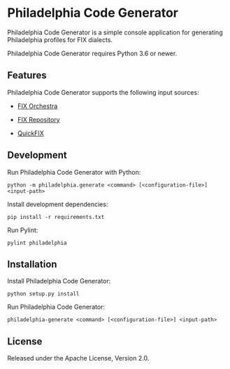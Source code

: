 # Philadelphia Code Generator

Philadelphia Code Generator is a simple console application for generating
Philadelphia profiles for FIX dialects.

Philadelphia Code Generator requires Python 3.6 or newer.

## Features

Philadelphia Code Generator supports the following input sources:

- [FIX Orchestra][]
- [FIX Repository][]
- [QuickFIX][]

  [FIX Orchestra]: https://www.fixtrading.org/standards/fix-orchestra/
  [FIX Repository]: https://www.fixtrading.org/standards/fix-repository/
  [QuickFIX]: http://www.quickfixengine.org/

## Development

Run Philadelphia Code Generator with Python:
```
python -m philadelphia.generate <command> [<configuration-file>] <input-path>
```

Install development dependencies:
```
pip install -r requirements.txt
```

Run Pylint:
```
pylint philadelphia
```

## Installation

Install Philadelphia Code Generator:
```
python setup.py install
```

Run Philadelphia Code Generator:
```
philadelphia-generate <command> [<configuration-file>] <input-path>
```

## License

Released under the Apache License, Version 2.0.
